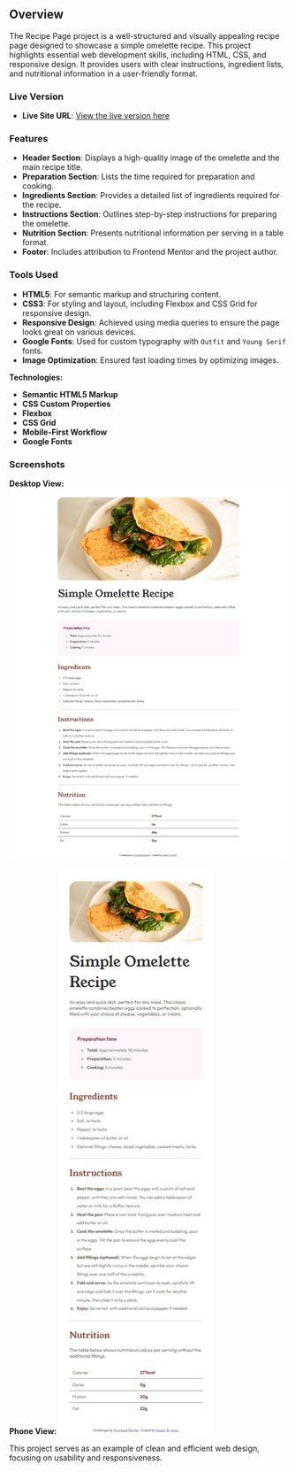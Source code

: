## Overview

The Recipe Page project is a well-structured and visually appealing recipe page designed to showcase a simple omelette recipe. This project highlights essential web development skills, including HTML, CSS, and responsive design. It provides users with clear instructions, ingredient lists, and nutritional information in a user-friendly format.


### Live Version

- **Live Site URL**: [View the live version here](https://yasseresam.github.io/Front-End-Mentor-Recipe-page/)


### Features

- **Header Section**: Displays a high-quality image of the omelette and the main recipe title.
- **Preparation Section**: Lists the time required for preparation and cooking.
- **Ingredients Section**: Provides a detailed list of ingredients required for the recipe.
- **Instructions Section**: Outlines step-by-step instructions for preparing the omelette.
- **Nutrition Section**: Presents nutritional information per serving in a table format.
- **Footer**: Includes attribution to Frontend Mentor and the project author.

### Tools Used

- **HTML5**: For semantic markup and structuring content.
- **CSS3**: For styling and layout, including Flexbox and CSS Grid for responsive design.
- **Responsive Design**: Achieved using media queries to ensure the page looks great on various devices.
- **Google Fonts**: Used for custom typography with `Outfit` and `Young Serif` fonts.
- **Image Optimization**: Ensured fast loading times by optimizing images.

**Technologies:**

- **Semantic HTML5 Markup**
- **CSS Custom Properties**
- **Flexbox**
- **CSS Grid**
- **Mobile-First Workflow**
- **Google Fonts**

### Screenshots

**Desktop View:**
![Desktop Preview](./screenshot.png) <!-- Make sure to replace this path with the actual path to your screenshot -->

**Phone View:**
![Phone Preview](./phonescreen.png) <!-- Make sure to replace this path with the actual path to your screenshot -->


This project serves as an example of clean and efficient web design, focusing on usability and responsiveness.
